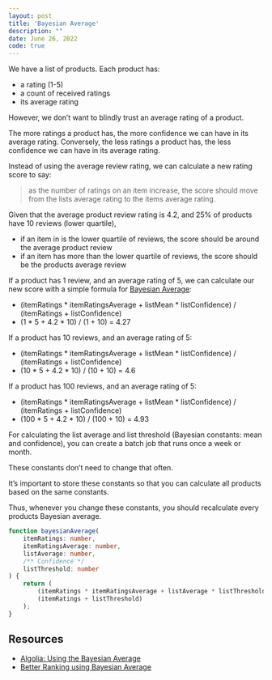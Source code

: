 ```yaml
---
layout: post
title: 'Bayesian Average'
description: ""
date: June 26, 2022
code: true
---
```


We have a list of products. Each product has:
- a rating (1-5)
- a count of received ratings
- its average rating

However, we don’t want to blindly trust an average rating of a product.

The more ratings a product has, the more confidence we can have in its average rating. Conversely, the less ratings a product has, the less confidence we can have in its average rating.

Instead of using the average review rating, we can calculate a new rating score to say:
> as the number of ratings on an item increase, the score should move from the lists average rating to the items average rating.

Given that the average product review rating is 4.2, and 25% of products have 10 reviews (lower quartile),
- if an item in is the lower quartile of reviews, the score should be around the average product review
- if an item has more than the lower quartile of reviews, the score should be the products average review

If a product has 1 review, and an average rating of 5, we can calculate our new score with a simple formula for [Bayesian Average](https://en.wikipedia.org/wiki/Bayesian_average):
- (itemRatings * itemRatingsAverage + listMean * listConfidence) / (itemRatings + listConfidence)
- (1 * 5 + 4.2 * 10) / (1 + 10) = 4.27

If a product has 10 reviews, and an average rating of 5:
- (itemRatings * itemRatingsAverage + listMean * listConfidence) / (itemRatings + listConfidence)
- (10 * 5 + 4.2 * 10) / (10 + 10) = 4.6

If a product has 100 reviews, and an average rating of 5:
- (itemRatings * itemRatingsAverage + listMean * listConfidence) / (itemRatings + listConfidence)
- (100 * 5 + 4.2 * 10) / (100 + 10) = 4.93

For calculating the list average and list threshold (Bayesian constants: mean and confidence), you can create a batch job that runs once a week or month.

These constants don’t need to change that often.

It’s important to store these constants so that you can calculate all products based on the same constants.

Thus, whenever you change these constants, you should recalculate every products Bayesian average.

```typescript
function bayesianAverage(
    itemRatings: number,
    itemRatingsAverage: number,
    listAverage: number,
    /** Confidence */
    listThreshold: number
) {
    return (
        (itemRatings * itemRatingsAverage + listAverage * listThreshold) /
        (itemRatings + listThreshold)
    );
}
```

## Resources
- [Algolia: Using the Bayesian Average](https://www.algolia.com/doc/guides/managing-results/must-do/custom-ranking/how-to/bayesian-average/#understanding-the-bayesian-average)
- [Better Ranking using Bayesian Average](https://arpitbhayani.me/blogs/bayesian-average)